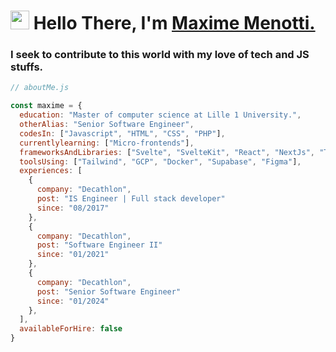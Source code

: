 <h1 align="left"><img src="https://raw.githubusercontent.com/sidbelbase/sidbelbase/master/wave.gif" width="30px"><strong> Hello There, I'm <a href="#">Maxime Menotti.</a></strong>
</h1>

<h3 align="left"><strong>
I seek to contribute to this world with my love of tech and JS stuffs.</strong></h3>

```javascript
// aboutMe.js

const maxime = {
  education: "Master of computer science at Lille 1 University.",
  otherAlias: "Senior Software Engineer",
  codesIn: ["Javascript", "HTML", "CSS", "PHP"],
  currentlylearning: ["Micro-frontends"],
  frameworksAndLibraries: ["Svelte", "SvelteKit", "React", "NextJs", "TailwindCSS"],
  toolsUsing: ["Tailwind", "GCP", "Docker", "Supabase", "Figma"],
  experiences: [
    {
      company: "Decathlon",
      post: "IS Engineer | Full stack developer"
      since: "08/2017"
    },
    {
      company: "Decathlon",
      post: "Software Engineer II"
      since: "01/2021"
    },
    {
      company: "Decathlon",
      post: "Senior Software Engineer"
      since: "01/2024"
    },
  ],
  availableForHire: false
}
```
